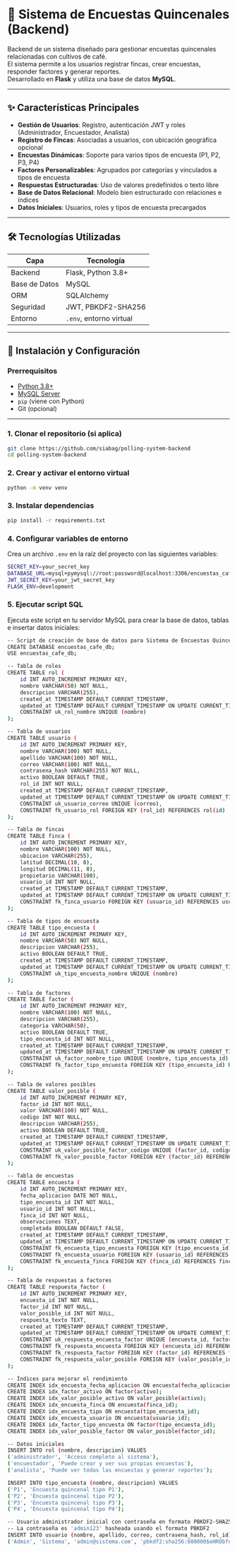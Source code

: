 # 🌱 Sistema de Encuestas Quincenales (Backend)

Backend de un sistema diseñado para gestionar encuestas quincenales relacionadas con cultivos de café.  
El sistema permite a los usuarios registrar fincas, crear encuestas, responder factores y generar reportes.  
Desarrollado en **Flask** y utiliza una base de datos **MySQL**.

---

## ✨ Características Principales

- **Gestión de Usuarios**: Registro, autenticación JWT y roles (Administrador, Encuestador, Analista)
- **Registro de Fincas**: Asociadas a usuarios, con ubicación geográfica opcional
- **Encuestas Dinámicas**: Soporte para varios tipos de encuesta (P1, P2, P3, P4)
- **Factores Personalizables**: Agrupados por categorías y vinculados a tipos de encuesta
- **Respuestas Estructuradas**: Uso de valores predefinidos o texto libre
- **Base de Datos Relacional**: Modelo bien estructurado con relaciones e índices
- **Datos Iniciales**: Usuarios, roles y tipos de encuesta precargados

---

## 🛠️ Tecnologías Utilizadas

| Capa          | Tecnología                  |
|---------------|-----------------------------|
| Backend       | Flask, Python 3.8+          |
| Base de Datos | MySQL                       |
| ORM           | SQLAlchemy                  |
| Seguridad     | JWT, PBKDF2-SHA256          |
| Entorno       | `.env`, entorno virtual     |

---

## 🚀 Instalación y Configuración

### Prerrequisitos

- [Python 3.8+](https://www.python.org/downloads/) 
- [MySQL Server](https://dev.mysql.com/downloads/mysql/) 
- `pip` (viene con Python)
- Git (opcional)

---

### 1. Clonar el repositorio (si aplica)

```bash
git clone https://github.com/siabag/polling-system-backend
cd polling-system-backend
```

### 2. Crear y activar el entorno virtual

```bash
python -m venv venv
```

### 3. Instalar dependencias

```bash
pip install -r requirements.txt
```

### 4. Configurar variables de entorno
Crea un archivo `.env` en la raíz del proyecto con las siguientes variables:

```bash
SECRET_KEY=your_secret_key
DATABASE_URL=mysql+pymysql://root:password@localhost:3306/encuestas_cafe_db
JWT_SECRET_KEY=your_jwt_secret_key
FLASK_ENV=development
```

### 5. Ejecutar script SQL
Ejecuta este script en tu servidor MySQL para crear la base de datos, tablas e insertar datos iniciales:

```bash
-- Script de creación de base de datos para Sistema de Encuestas Quincenales
CREATE DATABASE encuestas_cafe_db;
USE encuestas_cafe_db;

-- Tabla de roles
CREATE TABLE rol (
    id INT AUTO_INCREMENT PRIMARY KEY,
    nombre VARCHAR(50) NOT NULL,
    descripcion VARCHAR(255),
    created_at TIMESTAMP DEFAULT CURRENT_TIMESTAMP,
    updated_at TIMESTAMP DEFAULT CURRENT_TIMESTAMP ON UPDATE CURRENT_TIMESTAMP,
    CONSTRAINT uk_rol_nombre UNIQUE (nombre)
);

-- Tabla de usuarios
CREATE TABLE usuario (
    id INT AUTO_INCREMENT PRIMARY KEY,
    nombre VARCHAR(100) NOT NULL,
    apellido VARCHAR(100) NOT NULL,
    correo VARCHAR(100) NOT NULL,
    contrasena_hash VARCHAR(255) NOT NULL,
    activo BOOLEAN DEFAULT TRUE,
    rol_id INT NOT NULL,
    created_at TIMESTAMP DEFAULT CURRENT_TIMESTAMP,
    updated_at TIMESTAMP DEFAULT CURRENT_TIMESTAMP ON UPDATE CURRENT_TIMESTAMP,
    CONSTRAINT uk_usuario_correo UNIQUE (correo),
    CONSTRAINT fk_usuario_rol FOREIGN KEY (rol_id) REFERENCES rol(id)
);

-- Tabla de fincas
CREATE TABLE finca (
    id INT AUTO_INCREMENT PRIMARY KEY,
    nombre VARCHAR(100) NOT NULL,
    ubicacion VARCHAR(255),
    latitud DECIMAL(10, 8),
    longitud DECIMAL(11, 8),
    propietario VARCHAR(100),
    usuario_id INT NOT NULL,
    created_at TIMESTAMP DEFAULT CURRENT_TIMESTAMP,
    updated_at TIMESTAMP DEFAULT CURRENT_TIMESTAMP ON UPDATE CURRENT_TIMESTAMP,
    CONSTRAINT fk_finca_usuario FOREIGN KEY (usuario_id) REFERENCES usuario(id)
);

-- Tabla de tipos de encuesta
CREATE TABLE tipo_encuesta (
    id INT AUTO_INCREMENT PRIMARY KEY,
    nombre VARCHAR(50) NOT NULL,
    descripcion VARCHAR(255),
    activo BOOLEAN DEFAULT TRUE,
    created_at TIMESTAMP DEFAULT CURRENT_TIMESTAMP,
    updated_at TIMESTAMP DEFAULT CURRENT_TIMESTAMP ON UPDATE CURRENT_TIMESTAMP,
    CONSTRAINT uk_tipo_encuesta_nombre UNIQUE (nombre)
);

-- Tabla de factores
CREATE TABLE factor (
    id INT AUTO_INCREMENT PRIMARY KEY,
    nombre VARCHAR(100) NOT NULL,
    descripcion VARCHAR(255),
    categoria VARCHAR(50),
    activo BOOLEAN DEFAULT TRUE,
    tipo_encuesta_id INT NOT NULL,
    created_at TIMESTAMP DEFAULT CURRENT_TIMESTAMP,
    updated_at TIMESTAMP DEFAULT CURRENT_TIMESTAMP ON UPDATE CURRENT_TIMESTAMP,
    CONSTRAINT uk_factor_nombre_tipo UNIQUE (nombre, tipo_encuesta_id),
    CONSTRAINT fk_factor_tipo_encuesta FOREIGN KEY (tipo_encuesta_id) REFERENCES tipo_encuesta(id)
);

-- Tabla de valores posibles
CREATE TABLE valor_posible (
    id INT AUTO_INCREMENT PRIMARY KEY,
    factor_id INT NOT NULL,
    valor VARCHAR(100) NOT NULL,
    codigo INT NOT NULL,
    descripcion VARCHAR(255),
    activo BOOLEAN DEFAULT TRUE,
    created_at TIMESTAMP DEFAULT CURRENT_TIMESTAMP,
    updated_at TIMESTAMP DEFAULT CURRENT_TIMESTAMP ON UPDATE CURRENT_TIMESTAMP,
    CONSTRAINT uk_valor_posible_factor_codigo UNIQUE (factor_id, codigo),
    CONSTRAINT fk_valor_posible_factor FOREIGN KEY (factor_id) REFERENCES factor(id)
);

-- Tabla de encuestas
CREATE TABLE encuesta (
    id INT AUTO_INCREMENT PRIMARY KEY,
    fecha_aplicacion DATE NOT NULL,
    tipo_encuesta_id INT NOT NULL,
    usuario_id INT NOT NULL,
    finca_id INT NOT NULL,
    observaciones TEXT,
    completada BOOLEAN DEFAULT FALSE,
    created_at TIMESTAMP DEFAULT CURRENT_TIMESTAMP,
    updated_at TIMESTAMP DEFAULT CURRENT_TIMESTAMP ON UPDATE CURRENT_TIMESTAMP,
    CONSTRAINT fk_encuesta_tipo_encuesta FOREIGN KEY (tipo_encuesta_id) REFERENCES tipo_encuesta(id),
    CONSTRAINT fk_encuesta_usuario FOREIGN KEY (usuario_id) REFERENCES usuario(id),
    CONSTRAINT fk_encuesta_finca FOREIGN KEY (finca_id) REFERENCES finca(id)
);

-- Tabla de respuestas a factores
CREATE TABLE respuesta_factor (
    id INT AUTO_INCREMENT PRIMARY KEY,
    encuesta_id INT NOT NULL,
    factor_id INT NOT NULL,
    valor_posible_id INT NOT NULL,
    respuesta_texto TEXT,
    created_at TIMESTAMP DEFAULT CURRENT_TIMESTAMP,
    updated_at TIMESTAMP DEFAULT CURRENT_TIMESTAMP ON UPDATE CURRENT_TIMESTAMP,
    CONSTRAINT uk_respuesta_encuesta_factor UNIQUE (encuesta_id, factor_id),
    CONSTRAINT fk_respuesta_encuesta FOREIGN KEY (encuesta_id) REFERENCES encuesta(id),
    CONSTRAINT fk_respuesta_factor FOREIGN KEY (factor_id) REFERENCES factor(id),
    CONSTRAINT fk_respuesta_valor_posible FOREIGN KEY (valor_posible_id) REFERENCES valor_posible(id)
);

-- Índices para mejorar el rendimiento
CREATE INDEX idx_encuesta_fecha_aplicacion ON encuesta(fecha_aplicacion);
CREATE INDEX idx_factor_activo ON factor(activo);
CREATE INDEX idx_valor_posible_activo ON valor_posible(activo);
CREATE INDEX idx_encuesta_finca ON encuesta(finca_id);
CREATE INDEX idx_encuesta_tipo ON encuesta(tipo_encuesta_id);
CREATE INDEX idx_encuesta_usuario ON encuesta(usuario_id);
CREATE INDEX idx_factor_tipo_encuesta ON factor(tipo_encuesta_id);
CREATE INDEX idx_valor_posible_factor ON valor_posible(factor_id);

-- Datos iniciales
INSERT INTO rol (nombre, descripcion) VALUES 
('administrador', 'Acceso completo al sistema'),
('encuestador', 'Puede crear y ver sus propias encuestas'),
('analista', 'Puede ver todas las encuestas y generar reportes');

INSERT INTO tipo_encuesta (nombre, descripcion) VALUES 
('P1', 'Encuesta quincenal tipo P1'),
('P2', 'Encuesta quincenal tipo P2'),
('P3', 'Encuesta quincenal tipo P3'),
('P4', 'Encuesta quincenal tipo P4');

-- Usuario administrador inicial con contraseña en formato PBKDF2-SHA256
-- La contraseña es 'admin123' hasheada usando el formato PBKDF2
INSERT INTO usuario (nombre, apellido, correo, contrasena_hash, rol_id) VALUES 
('Admin', 'Sistema', 'admin@sistema.com', 'pbkdf2:sha256:600000$eHRObfez$ef1d0a39267a884807b217a7a2899c5691a82cf92e787fd7a82008ed64a48960', 1);
```